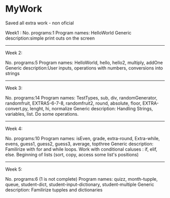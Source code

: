 # MyWork
Saved all extra work - non oficial

Week1 : 
No. programs:1
Program names: HelloWorld
Generic description:simple print outs on the screen


___________________________________________________________
Week 2: 

No. programs:5
Program names: HelloWorld, hello, hello2, multiply, addOne
Generic description:User inputs, operations with numbers, conversions into strings


___________________________________________________________
Week 3: 


No. programs:14
Program names: TestTypes, sub, div, randomGenerator, randomfruit, EXTRAS-6-7-8, randomfruit2, round, absolute, floor, EXTRA-convert.py, lenght, hi, normalize
Generic description: Handling Strings, variables, list. Do some operations. 


___________________________________________________________
Week 4: 


No. programs:10
Program names: isEven, grade, extra-round, Extra-while, evens, guess1, guess2, guess3, average, topthree
Generic description: Familirize with for and while loops. Work with conditional caluses : if, elif, else. Beginning of lists (sort, copy, access some list's positions)

___________________________________________________________
Week 5: 


No. programs:6 (1 is not complete)
Program names: quizz, month-tupple, queue, student-dict, student-input-dictionary, student-multiple
Generic description: Familirize tupples and dictionaries
